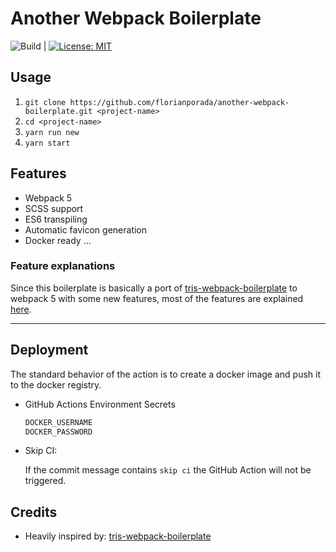 # Another Webpack Boilerplate

![Build](https://github.com/florianporada/another-webpack-boilerplate/workflows/Build%20And%20Deploy/badge.svg)
| [![License: MIT](https://img.shields.io/badge/License-MIT-yellow.svg)](https://opensource.org/licenses/MIT)

## Usage

1. `git clone https://github.com/florianporada/another-webpack-boilerplate.git <project-name>`
2. `cd <project-name>`
3. `yarn run new`
4. `yarn start`

## Features

- Webpack 5
- SCSS support
- ES6 transpiling
- Automatic favicon generation
- Docker ready
  ...

### Feature explanations

Since this boilerplate is basically a port of [tris-webpack-boilerplate](https://github.com/tr1s/tris-webpack-boilerplate) to webpack 5 with some new features, most of the features are explained [here](https://github.com/tr1s/tris-webpack-boilerplate#features-explained).

---

## Deployment

The standard behavior of the action is to create a docker image and push it to the docker registry.

- GitHub Actions Environment Secrets

  ```txt
  DOCKER_USERNAME
  DOCKER_PASSWORD
  ```

- Skip CI:

  If the commit message contains `skip ci` the GitHub Action will not be triggered.

## Credits

- Heavily inspired by: [tris-webpack-boilerplate](https://github.com/tr1s/tris-webpack-boilerplate)

